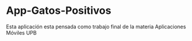 # App-Gatos-Positivos
Esta aplicación esta pensada como trabajo final de la materia Aplicaciones Móviles UPB
